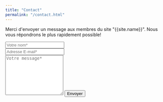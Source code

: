 ```yaml
---
title: "Contact"
permalink: "/contact.html"
---
```


<form action="###" method="POST">
  <input type="hidden" name="redirect_to" value="https://www.participationcitoyenne.org/merci.html">
  <p class="mb-4">Merci d'envoyer un message aux membres du site "{{site.name}}". Nous vous répondrons le plus rapidement possible!</p>
  <div class="form-group row">
    <div class="col-md-6">
      <input class="form-control" type="text" name="name" placeholder="Votre nom*" required>
    </div>
    <div class="col-md-6">
      <input class="form-control" type="email" name="_replyto" placeholder="Adresse E-mail*" required>
    </div>
  </div>
  <textarea rows="8" class="form-control mb-3" name="message" placeholder="Votre message*" required></textarea>
  <input class="btn btn-success" type="submit" value="Envoyer">
</form>
